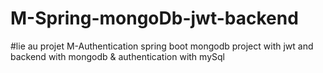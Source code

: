 # M-Spring-mongoDb-jwt-backend
#lie au projet M-Authentication
spring boot mongodb project with jwt and backend with mongodb &amp; authentication with mySql

